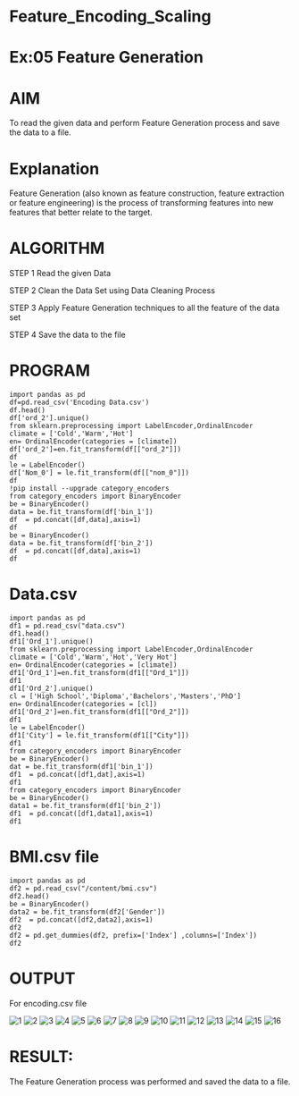 # Feature_Encoding_Scaling
# Ex:05 Feature Generation
# AIM
To read the given data and perform Feature Generation process and save the data to a file.

# Explanation
Feature Generation (also known as feature construction, feature extraction or feature engineering) is the process of transforming features into new features that better relate to the target.

# ALGORITHM
STEP 1
Read the given Data

STEP 2
Clean the Data Set using Data Cleaning Process

STEP 3
Apply Feature Generation techniques to all the feature of the data set

STEP 4
Save the data to the file

# PROGRAM
```
import pandas as pd
df=pd.read_csv('Encoding Data.csv')
df.head()
df['ord_2'].unique()
from sklearn.preprocessing import LabelEncoder,OrdinalEncoder
climate = ['Cold','Warm','Hot']
en= OrdinalEncoder(categories = [climate])
df['ord_2']=en.fit_transform(df[["ord_2"]])
df
le = LabelEncoder()
df['Nom_0'] = le.fit_transform(df[["nom_0"]])
df
!pip install --upgrade category_encoders
from category_encoders import BinaryEncoder
be = BinaryEncoder()
data = be.fit_transform(df['bin_1'])
df  = pd.concat([df,data],axis=1)
df
be = BinaryEncoder()
data = be.fit_transform(df['bin_2'])
df  = pd.concat([df,data],axis=1)
df
```
# Data.csv
```
import pandas as pd
df1 = pd.read_csv("data.csv")
df1.head()
df1['Ord_1'].unique()
from sklearn.preprocessing import LabelEncoder,OrdinalEncoder
climate = ['Cold','Warm','Hot','Very Hot']
en= OrdinalEncoder(categories = [climate])
df1['Ord_1']=en.fit_transform(df1[["Ord_1"]])
df1
df1['Ord_2'].unique()
cl = ['High School','Diploma','Bachelors','Masters','PhD']
en= OrdinalEncoder(categories = [cl])
df1['Ord_2']=en.fit_transform(df1[["Ord_2"]])
df1
le = LabelEncoder()
df1['City'] = le.fit_transform(df1[["City"]])
df1
from category_encoders import BinaryEncoder
be = BinaryEncoder()
dat = be.fit_transform(df1['bin_1'])
df1  = pd.concat([df1,dat],axis=1)
df1
from category_encoders import BinaryEncoder
be = BinaryEncoder()
data1 = be.fit_transform(df1['bin_2'])
df1  = pd.concat([df1,data1],axis=1)
df1
```
# BMI.csv file
```
import pandas as pd
df2 = pd.read_csv("/content/bmi.csv")
df2.head()
be = BinaryEncoder()
data2 = be.fit_transform(df2['Gender'])
df2  = pd.concat([df2,data2],axis=1)
df2
df2 = pd.get_dummies(df2, prefix=['Index'] ,columns=['Index'])
df2
```
# OUTPUT
For encoding.csv file

![1](https://github.com/Krupa-Varsha-P/DS-EX-5/assets/100466625/5dfdcca5-dfae-493d-a4d6-cc4a77bc951d)
![2](https://github.com/Krupa-Varsha-P/DS-EX-5/assets/100466625/01ff7849-ab07-4c2b-87f0-b19b502f0831)
![3](https://github.com/Krupa-Varsha-P/DS-EX-5/assets/100466625/4e8a5586-98f6-4161-8112-c46b38cf9c87)
![4](https://github.com/Krupa-Varsha-P/DS-EX-5/assets/100466625/33ea10bf-86af-4d12-9b1b-0ee632d026b1)
![5](https://github.com/Krupa-Varsha-P/DS-EX-5/assets/100466625/be161fc7-5cb6-4acb-a9cf-74b9a7dc0612)
![6](https://github.com/Krupa-Varsha-P/DS-EX-5/assets/100466625/1bbbf4f3-e6bb-4bae-b1e3-f96890786d7d)
![7](https://github.com/Krupa-Varsha-P/DS-EX-5/assets/100466625/9b1de3b5-aa6a-4eb9-8aa5-c375ccabcca4)
![8](https://github.com/Krupa-Varsha-P/DS-EX-5/assets/100466625/8b2c4625-b19f-4cbb-a553-ae62e189dac8)
![9](https://github.com/Krupa-Varsha-P/DS-EX-5/assets/100466625/11b81e96-24e1-4fea-a540-54d5660fd812)
![10](https://github.com/Krupa-Varsha-P/DS-EX-5/assets/100466625/9a137347-5496-466a-907a-c640f7623f03)
![11](https://github.com/Krupa-Varsha-P/DS-EX-5/assets/100466625/10702476-4a60-4d43-9b31-0ad33da72799)
![12](https://github.com/Krupa-Varsha-P/DS-EX-5/assets/100466625/004c94e9-aa0f-44ec-a740-51e521e63b78)
![13](https://github.com/Krupa-Varsha-P/DS-EX-5/assets/100466625/2ba52097-fe7d-4214-ba4d-9bfacdfe30b1)
![14](https://github.com/Krupa-Varsha-P/DS-EX-5/assets/100466625/dc40c74e-c74e-494e-b115-9064eb9f429e)
![15](https://github.com/Krupa-Varsha-P/DS-EX-5/assets/100466625/adb146e6-6933-4781-baa8-53dadd5f6502)
![16](https://github.com/Krupa-Varsha-P/DS-EX-5/assets/100466625/03e869b3-00c0-4bb0-abea-d1649ea8507f)


# RESULT:
The Feature Generation process was performed and saved the data to a file.
